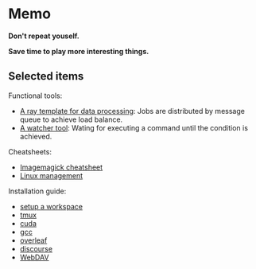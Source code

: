 # Memo

**Don't repeat youself.**

**Save time to play more interesting things.**

## Selected items

Functional tools:

- [A ray template for data processing](https://github.com/hughplay/memo/blob/master/code/startup/ray/run.py): Jobs are distributed by message queue to achieve load balance.
- [A watcher tool](https://github.com/hughplay/memo/blob/master/code/snippet/watcher.py): Wating for executing a command until the condition is achieved.

Cheatsheets:

- [Imagemagick cheatsheet](https://github.com/hughplay/memo/blob/master/code/snippet/imagemagick.sh)
- [Linux management](https://github.com/hughplay/memo/blob/master/code/snippet/system.sh)

Installation guide:

- [setup a workspace](https://github.com/hughplay/memo/blob/master/scripts/centos/prepare_dl.sh)
- [tmux](https://github.com/hughplay/memo/blob/master/scripts/ubuntu/install-tmux.sh)
- [cuda](https://github.com/hughplay/memo/blob/master/scripts/centos/install-cuda.sh)
- [gcc](https://github.com/hughplay/memo/blob/master/scripts/centos/install-gcc.sh)
- [overleaf](https://github.com/hughplay/memo/blob/master/scripts/ubuntu/install_overleaf.sh)
- [discourse](https://github.com/hughplay/memo/blob/master/scripts/ubuntu/install_discourse.sh)
- [WebDAV](https://github.com/hughplay/memo/blob/master/scripts/ubuntu/install-webdav.sh)
